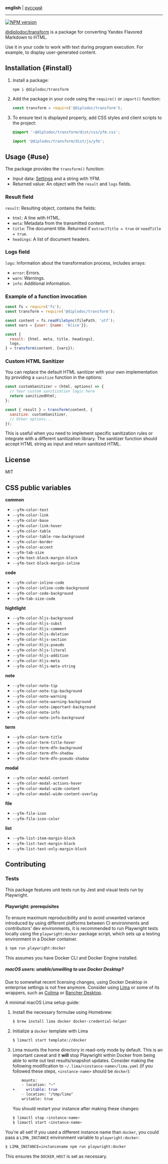 **english** | [русский](https://github.com/yandex-cloud/yfm-transform/blob/master/README.ru.md)

---

[![NPM version](https://img.shields.io/npm/v/@diplodoc/transform.svg?style=flat)](https://www.npmjs.org/package/@diplodoc/transform)

[@diplodoc/transform](https://www.npmjs.com/package/@diplodoc/transform) is a package for converting Yandex Flavored Markdown to HTML.

Use it in your code to work with text during program execution. For example, to display user-generated content.

## Installation {#install}

1. Install a package:

   ```shell
   npm i @diplodoc/transform
   ```

1. Add the package in your code using the `require()` or `import()` function:

   ```javascript
   const transform = require('@diplodoc/transform');
   ```

1. To ensure text is displayed properly, add CSS styles and client scripts to the project:

   ```css
   @import '~@diplodoc/transform/dist/css/yfm.css';
   ```

   ```javascript
   import '@diplodoc/transform/dist/js/yfm';
   ```

## Usage {#use}

The package provides the `transform()` function:

- Input data: [Settings](https://diplodoc.com/docs/en/tools/transform/settings) and a string with YFM.
- Returned value: An object with the `result` and `logs` fields.

### Result field

`result`: Resulting object, contains the fields:

- `html`: A line with HTML.
- `meta`: Metadata from the transmitted content.
- `title`: The document title. Returned if `extractTitle = true` or `needTitle = true`.
- `headings`: A list of document headers.

### Logs field

`logs`: Information about the transformation process, includes arrays:

- `error`: Errors.
- `warn`: Warnings.
- `info`: Additional information.

### Example of a function invocation

```javascript
const fs = require('fs');
const transform = require('@diplodoc/transform');

const content = fs.readFileSync(filePath, 'utf');
const vars = {user: {name: 'Alice'}};

const {
  result: {html, meta, title, headings},
  logs,
} = transform(content, {vars});
```

### Custom HTML Sanitizer

You can replace the default HTML sanitizer with your own implementation by providing a `sanitize` function in the options:

```javascript
const customSanitizer = (html, options) => {
  // Your custom sanitization logic here
  return sanitizedHtml;
};

const { result } = transform(content, {
  sanitize: customSanitizer,
  // Other options...
});
```

This is useful when you need to implement specific sanitization rules or integrate with a different sanitization library. The sanitizer function should accept HTML string as input and return sanitized HTML.

## License

MIT

## CSS public variables

**common**

- `--yfm-color-text`
- `--yfm-color-link`
- `--yfm-color-base`
- `--yfm-color-link-hover`
- `--yfm-color-table`
- `--yfm-color-table-row-background`
- `--yfm-color-border`
- `--yfm-color-accent`
- `--yfm-tab-size`
- `--yfm-text-block-margin-block`
- `--yfm-text-block-margin-inline`

**code**

- `--yfm-color-inline-code`
- `--yfm-color-inline-code-background`
- `--yfm-color-code-background`
- `--yfm-tab-size-code`

**hightlight**

- `--yfm-color-hljs-background`
- `--yfm-color-hljs-subst`
- `--yfm-color-hljs-comment`
- `--yfm-color-hljs-deletion`
- `--yfm-color-hljs-section`
- `--yfm-color-hljs-pseudo`
- `--yfm-color-hljs-literal`
- `--yfm-color-hljs-addition`
- `--yfm-color-hljs-meta`
- `--yfm-color-hljs-meta-string`

**note**

- `--yfm-color-note-tip`
- `--yfm-color-note-tip-background`
- `--yfm-color-note-warning`
- `--yfm-color-note-warning-background`
- `--yfm-color-note-important-background`
- `--yfm-color-note-info`
- `--yfm-color-note-info-background`

**term**

- `--yfm-color-term-title`
- `--yfm-color-term-title-hover`
- `--yfm-color-term-dfn-background`
- `--yfm-color-term-dfn-shadow`
- `--yfm-color-term-dfn-pseudo-shadow`

**modal**

- `--yfm-color-modal-content`
- `--yfm-color-modal-actions-hover`
- `--yfm-color-modal-wide-content`
- `--yfm-color-modal-wide-content-overlay`

**file**

- `--yfm-file-icon`
- `--yfm-file-icon-color`

**list**

- `--yfm-list-item-margin-block`
- `--yfm-list-text-margin-block`
- `--yfm-list-text-only-margin-block`

## Contributing

### Tests

This package features unit tests run by Jest and visual tests run by Playwright.

#### Playwright: prerequisites

To ensure maximum reproducibility and to avoid unwanted variance introduced by using different platforms
between CI environments and contributors' dev environments, it is recommended to run Playwright tests locally using
the `playwright:docker` package script, which sets up a testing environment in a Docker container.

```sh
$ npm run playwright:docker
```

This assumes you have Docker CLI and Docker Engine installed.

##### macOS users: unable/unwilling to use Docker Desktop?

Due to somewhat recent licensing changes, using Docker Desktop in enterprise settings is not free anymore.
Consider using [Lima](https://github.com/lima-vm/lima) or some of its wrappers, such as [Colima](https://github.com/abiosoft/colima) or [Rancher Desktop](https://rancherdesktop.io/).

A minimal macOS Lima setup guide:

1. Install the necessary formulae using Homebrew:

   ```sh
   $ brew install lima docker docker-credential-helper
   ```

2. Initialize a `docker` template with Lima

   ```sh
   $ limactl start template://docker
   ```

3. Lima mounts the home directory in read-only mode by default. This is an important caveat and it **will** stop Playwright within Docker from being able to write out test results/snapshot updates. Consider making the following modification to `~/.lima/<instance-name>/lima.yaml` (if you followed these steps, `<instance-name>` should be `docker`):

   ```diff
       mounts:
       - location: "~"
   +     writable: true
       - location: "/tmp/lima"
       writable: true
   ```

   You should restart your instance after making these changes:

   ```sh
   $ limactl stop <instance-name>
   $ limactl start <instance-name>
   ```

You're all set! If you used a different instance name than `docker`, you could pass a `LIMA_INSTANCE` environment variable to `playwright:docker`:

```sh
$ LIMA_INSTANCE=instancename npm run playwright:docker
```

This ensures the `DOCKER_HOST` is set as necessary.
